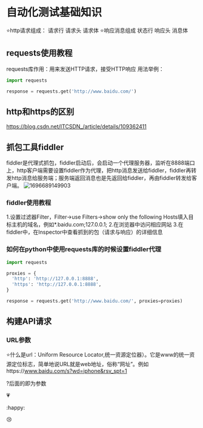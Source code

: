 # 自动化测试基础知识
⭐http请求组成：
请求行
请求头
请求体
⭐响应消息组成
状态行
响应头
消息体



## requests使用教程

requests库作用：用来发送HTTP请求，接受HTTP响应
用法举例：

```python
import requests

response = requests.get('http://www.baidu.com/')
```

## http和https的区别
https://blog.csdn.net/ITCSDN_/article/details/109362411


## 抓包工具fiddler
fiddler是代理式抓包，fiddler启动后，会启动一个代理服务器，监听在8888端口上，http客户端需要设置fiddler作为代理，把http消息发送给fiddler，fiddler再转发http消息给服务端；服务端返回消息也是先返回给fiddler，再由fiddler转发给客户端。
![1696689149903](image/自动化测试/1696689149903.png)

### fiddler使用教程
1.设置过滤器Filter，Filter->use Filters->show only the following Hosts填入目标主机的域名，例如*.baidu.com;127.0.0.1;
2.在浏览器中访问相应网站
3.在fiddler中，在Inspector中查看抓到的包（请求与响应）的详细信息

### 如何在python中使用requests库的时候设置fiddler代理
```python
import requests

proxies = {
  'http': 'http://127.0.0.1:8888',
  'https': 'http://127.0.0.1:8888',
}

response = requests.get('http://www.baidu.com/', proxies=proxies)
```



## 构建API请求

### URL参数

⭐什么是url：Uniform Resource Locator,统一资源定位器）。它是www的统一资源定位标志，简单地说URL就是web地址，俗称“网址”。例如https://www.baidu.com/s?wd=iphone&rsv_spt=1

?后面的即为参数

:heartpulse:

:happy:

:cry:

